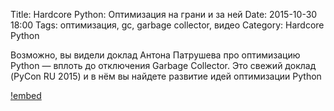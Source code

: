 Title: Hardcore Python: Оптимизация на грани и за ней
Date: 2015-10-30 18:00
Tags: оптимизация, gc, garbage collector, видео
Category: Hardcore Python

Возможно, вы видели доклад Антона Патрушева про оптимизацию Python — вплоть до отключения Garbage Collector.
Это свежий доклад (PyCon RU 2015) и в нём вы найдете развитие идей оптимизации Python

[!embed](http://www.youtube.com/watch?v=c0qb9-8s5IU)
